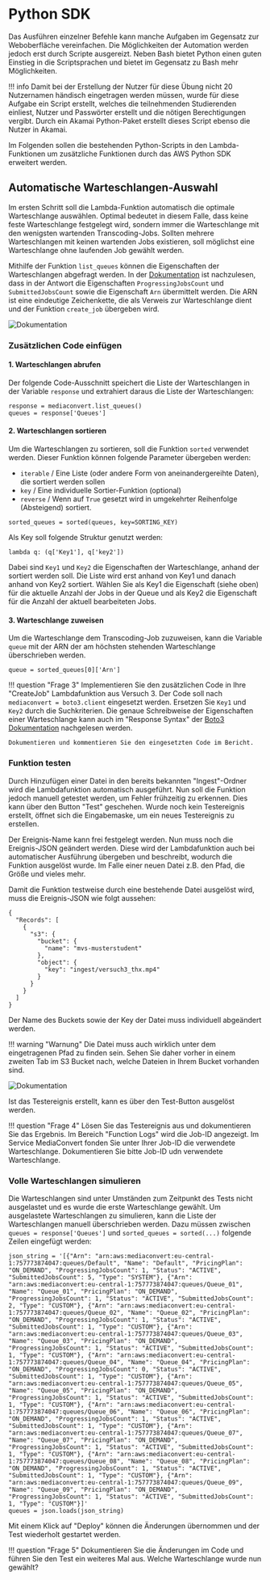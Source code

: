 # Python SDK

Das Ausführen einzelner Befehle kann manche Aufgaben im Gegensatz zur Weboberfläche vereinfachen. Die Möglichkeiten der Automation werden jedoch erst durch Scripte ausgereizt. Neben Bash bietet Python einen guten Einstieg in die Scriptsprachen und bietet im Gegensatz zu Bash mehr Möglichkeiten. 

!!! info
    Damit bei der Erstellung der Nutzer für diese Übung nicht 20 Nutzernamen händisch eingetragen werden müssen, wurde für diese Aufgabe ein Script erstellt, welches die teilnehmenden Studierenden einliest, Nutzer und Passwörter erstellt und die nötigen Berechtigungen vergibt. Durch ein Akamai Python-Paket erstellt dieses Script ebenso die Nutzer in Akamai.

Im Folgenden sollen die bestehenden Python-Scripts in den Lambda-Funktionen um zusätzliche Funktionen durch das AWS Python SDK erweitert werden.

## Automatische Warteschlangen-Auswahl

Im ersten Schritt soll die Lambda-Funktion automatisch die optimale Warteschlange auswählen. Optimal bedeutet in diesem Falle, dass keine feste Warteschlange festgelegt wird, sondern immer die Warteschlange mit den wenigsten wartenden Transcoding-Jobs. Sollten mehrere Warteschlangen mit keinen wartenden Jobs existieren, soll möglichst eine Warteschlange ohne laufenden Job gewählt werden.

Mithilfe der Funktion `list_queues` können die Eigenschaften der Warteschlangen abgefragt werden. In der [Dokumentation](https://boto3.amazonaws.com/v1/documentation/api/latest/reference/services/mediaconvert/client/list_queues.html) ist nachzulesen, dass in der Antwort die Eigenschaften `ProgressingJobsCount` und `SubmittedJobsCount` sowie die Eigenschaft `Arn` übermittelt werden. Die ARN ist eine eindeutige Zeichenkette, die als Verweis zur Warteschlange dient und der Funktion `create_job` übergeben wird.

![Dokumentation](../assets/versuch4/documentation.png)

### Zusätzlichen Code einfügen

#### 1. Warteschlangen abrufen

Der folgende Code-Ausschnitt speichert die Liste der Warteschlangen in der Variable `response` und extrahiert daraus die Liste der Warteschlangen:

```
response = mediaconvert.list_queues()
queues = response['Queues']
```

#### 2. Warteschlangen sortieren

Um die Warteschlangen zu sortieren, soll die Funktion `sorted` verwendet werden. Dieser Funktion können folgende Parameter übergeben werden:

- `iterable` / Eine Liste (oder andere Form von aneinandergereihte Daten), die sortiert werden sollen
- `key` / Eine individuelle Sortier-Funktion (optional)
- `reverse` / Wenn auf `True` gesetzt wird in umgekehrter Reihenfolge (Absteigend) sortiert.

```
sorted_queues = sorted(queues, key=SORTING_KEY)
```

Als Key soll folgende Struktur genutzt werden:

```
lambda q: (q['Key1'], q['key2'])
```

Dabei sind `Key1` und `Key2` die Eigenschaften der Warteschlange, anhand der sortiert werden soll. Die Liste wird erst anhand von Key1 und danach anhand von Key2 sortiert. Wählen Sie als Key1 die Eigenschaft (siehe oben) für die aktuelle Anzahl der Jobs in der Queue und als Key2 die Eigenschaft für die Anzahl der aktuell bearbeiteten Jobs.

#### 3. Warteschlange zuweisen

Um die Warteschlange dem Transcoding-Job zuzuweisen, kann die Variable `queue` mit der ARN der am höchsten stehenden Warteschlange überschrieben werden.

```
queue = sorted_queues[0]['Arn']
```

!!! question "Frage 3"
    Implementieren Sie den zusätzlichen Code in Ihre "CreateJob" Lambdafunktion aus Versuch 3. Der Code soll nach `mediaconvert = boto3.client` eingesetzt werden. Ersetzen Sie `Key1` und `Key2` durch die Suchkriterien. Die genaue Schreibweise der Eigenschaften einer Warteschlange kann auch im "Response Syntax" der [Boto3 Dokumentation](https://boto3.amazonaws.com/v1/documentation/api/latest/reference/services/mediaconvert/client/list_queues.html) nachgelesen werden.

    Dokumentieren und kommentieren Sie den eingesetzten Code im Bericht.

### Funktion testen

Durch Hinzufügen einer Datei in den bereits bekannten "Ingest"-Ordner wird die Lambdafunktion automatisch ausgeführt. Nun soll die Funktion jedoch manuell getestet werden, um Fehler frühzeitig zu erkennen. Dies kann über den Button "Test" geschehen. Wurde noch kein Testereignis erstellt, öffnet sich die Eingabemaske, um ein neues Testereignis zu erstellen.

Der Ereignis-Name kann frei festgelegt werden. Nun muss noch die Ereignis-JSON geändert werden. Diese wird der Lambdafunktion auch bei automatischer Ausführung übergeben und beschreibt, wodurch die Funktion ausgelöst wurde. Im Falle einer neuen Datei z.B. den Pfad, die Größe und vieles mehr.

Damit die Funktion testweise durch eine bestehende Datei ausgelöst wird, muss die Ereignis-JSON wie folgt aussehen:

```
{
  "Records": [
    {
      "s3": {
        "bucket": {
          "name": "mvs-musterstudent"
        },
        "object": {
          "key": "ingest/versuch3_thx.mp4"
        }
      }
    }
  ]
}
```

Der Name des Buckets sowie der Key der Datei muss individuell abgeändert werden.

!!! warning "Warnung"
    Die Datei muss auch wirklich unter dem eingetragenen Pfad zu finden sein. Sehen Sie daher vorher in einem zweiten Tab im S3 Bucket nach, welche Dateien in Ihrem Bucket vorhanden sind.

![Dokumentation](../assets/versuch4/test_event.png)

Ist das Testereignis erstellt, kann es über den Test-Button ausgelöst werden.

!!! question "Frage 4"
    Lösen Sie das Testereignis aus und dokumentieren Sie das Ergebnis. Im Bereich "Function Logs" wird die Job-ID angezeigt. Im Service MediaConvert fonden Sie unter Ihrer Job-ID die verwendete Warteschlange. Dokumentieren Sie bitte Job-ID udn verwendete Warteschlange.

### Volle Warteschlangen simulieren

Die Warteschlangen sind unter Umständen zum Zeitpunkt des Tests nicht ausgelastet und es wurde die erste Warteschlange gewählt. Um ausgelastete Warteschlangen zu simulieren, kann die Liste der Warteschlangen manuell überschrieben werden. Dazu müssen zwischen `queues = response['Queues']` und `sorted_queues = sorted(...)` folgende Zeilen eingefügt werden:

```
json_string = '[{"Arn": "arn:aws:mediaconvert:eu-central-1:757773874047:queues/Default", "Name": "Default", "PricingPlan": "ON_DEMAND", "ProgressingJobsCount": 1, "Status": "ACTIVE", "SubmittedJobsCount": 5, "Type": "SYSTEM"}, {"Arn": "arn:aws:mediaconvert:eu-central-1:757773874047:queues/Queue_01", "Name": "Queue_01", "PricingPlan": "ON_DEMAND", "ProgressingJobsCount": 1, "Status": "ACTIVE", "SubmittedJobsCount": 2, "Type": "CUSTOM"}, {"Arn": "arn:aws:mediaconvert:eu-central-1:757773874047:queues/Queue_02", "Name": "Queue_02", "PricingPlan": "ON_DEMAND", "ProgressingJobsCount": 1, "Status": "ACTIVE", "SubmittedJobsCount": 1, "Type": "CUSTOM"}, {"Arn": "arn:aws:mediaconvert:eu-central-1:757773874047:queues/Queue_03", "Name": "Queue_03", "PricingPlan": "ON_DEMAND", "ProgressingJobsCount": 1, "Status": "ACTIVE", "SubmittedJobsCount": 1, "Type": "CUSTOM"}, {"Arn": "arn:aws:mediaconvert:eu-central-1:757773874047:queues/Queue_04", "Name": "Queue_04", "PricingPlan": "ON_DEMAND", "ProgressingJobsCount": 0, "Status": "ACTIVE", "SubmittedJobsCount": 1, "Type": "CUSTOM"}, {"Arn": "arn:aws:mediaconvert:eu-central-1:757773874047:queues/Queue_05", "Name": "Queue_05", "PricingPlan": "ON_DEMAND", "ProgressingJobsCount": 1, "Status": "ACTIVE", "SubmittedJobsCount": 1, "Type": "CUSTOM"}, {"Arn": "arn:aws:mediaconvert:eu-central-1:757773874047:queues/Queue_06", "Name": "Queue_06", "PricingPlan": "ON_DEMAND", "ProgressingJobsCount": 1, "Status": "ACTIVE", "SubmittedJobsCount": 1, "Type": "CUSTOM"}, {"Arn": "arn:aws:mediaconvert:eu-central-1:757773874047:queues/Queue_07", "Name": "Queue_07", "PricingPlan": "ON_DEMAND", "ProgressingJobsCount": 1, "Status": "ACTIVE", "SubmittedJobsCount": 1, "Type": "CUSTOM"}, {"Arn": "arn:aws:mediaconvert:eu-central-1:757773874047:queues/Queue_08", "Name": "Queue_08", "PricingPlan": "ON_DEMAND", "ProgressingJobsCount": 1, "Status": "ACTIVE", "SubmittedJobsCount": 1, "Type": "CUSTOM"}, {"Arn": "arn:aws:mediaconvert:eu-central-1:757773874047:queues/Queue_09", "Name": "Queue_09", "PricingPlan": "ON_DEMAND", "ProgressingJobsCount": 1, "Status": "ACTIVE", "SubmittedJobsCount": 1, "Type": "CUSTOM"}]'
queues = json.loads(json_string)
```

Mit einem Klick auf "Deploy" können die Änderungen übernommen und der Test wiederholt gestartet werden.

!!! question "Frage 5"
    Dokumentieren Sie die Änderungen im Code und führen Sie den Test ein weiteres Mal aus. Welche Warteschlange wurde nun gewählt?
